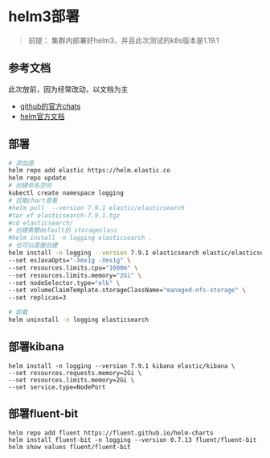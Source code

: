 # helm3部署
> 前提： 集群内部署好helm3，并且此次测试的k8s版本是1.19.1

## 参考文档
此次放前，因为经常改动，以文档为主
- [github的官方chats](https://github.com/elastic/helm-charts)
- [helm官方文档](https://hub.helm.sh/charts/elastic/elasticsearch)

## 部署

```bash
# 添加源
helm repo add elastic https://helm.elastic.co
helm repo update
# 创建命名空间
kubectl create namespace logging
# 拉取chart查看
#helm pull  --version 7.9.1 elastic/elasticsearch
#tar xf elasticsearch-7.9.1.tgz
#cd elasticsearch/
# 创建需要default的 storageclass
#helm install -n logging elasticsearch .
# 也可以直接创建
helm install -n logging --version 7.9.1 elasticsearch elastic/elasticsearch \
--set esJavaOpts="-Xmx1g -Xms1g" \
--set resources.limits.cpu="1000m" \
--set resources.limits.memory="2Gi" \
--set nodeSelector.type="elk" \
--set volumeClaimTemplate.storageClassName="managed-nfs-storage" \
--set replicas=3

# 卸载
helm uninstall -n logging elasticsearch

```

## 部署kibana

```
helm install -n logging --version 7.9.1 kibana elastic/kibana \
--set resources.requests.memory=2Gi \
--set resources.limits.memory=2Gi \
--set service.type=NodePort
```

## 部署fluent-bit

```
helm repo add fluent https://fluent.github.io/helm-charts
helm install fluent-bit -n logging --version 0.7.13 fluent/fluent-bit
helm show values fluent/fluent-bit
```
